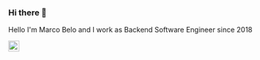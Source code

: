<!--
**marcobelo/marcobelo** is a ✨ _special_ ✨ repository because its `README.md` (this file) appears on your GitHub profile.

Here are some ideas to get you started:

- 🔭 I’m currently working on ...
- 🌱 I’m currently learning ...
- 👯 I’m looking to collaborate on ...
- 🤔 I’m looking for help with ...
- 💬 Ask me about ...
- 📫 How to reach me: ...
- 😄 Pronouns: ...
- ⚡ Fun fact: ...
-->
### Hi there 👋

Hello I'm Marco Belo and I work as Backend Software Engineer since 2018

[<img align="left" alt="Marco Belo @ LinkedIn" width="22px" src="https://cdn.jsdelivr.net/npm/simple-icons@v3/icons/linkedin.svg">](https://www.linkedin.com/in/marco-belo/)<br clear=all>

<!--
![Github Languages](https://github-readme-stats.vercel.app/api/top-langs/?username=marcobelo&layout=compact&count_private=true&show_icons=true&theme=gruvbox)

![Github Statistics](https://github-readme-stats.vercel.app/api/?username=marcobelo&count_private=true&show_icons=true&show_icons=true&theme=gruvbox)

![Github Contributions](https://github-readme-streak-stats.herokuapp.com/?user=marcobelo&hide_border=true&show_icons=true&theme=gruvbox)
-->
